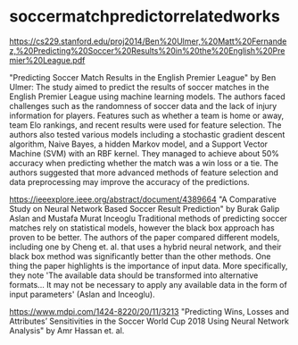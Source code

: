 # soccermatchpredictorrelatedworks

https://cs229.stanford.edu/proj2014/Ben%20Ulmer,%20Matt%20Fernandez,%20Predicting%20Soccer%20Results%20in%20the%20English%20Premier%20League.pdf

"Predicting Soccer Match Results in the English Premier League" by Ben Ulmer:
The study aimed to predict the results of soccer matches in the English Premier League using machine learning models. The authors faced challenges such as the randomness of soccer data and the lack of injury information for players. Features such as whether a team is home or away, team Elo rankings, and recent results were used for feature selection. The authors also tested various models including a stochastic gradient descent algorithm, Naive Bayes, a hidden Markov model, and a Support Vector Machine (SVM) with an RBF kernel. They managed to achieve about 50% accuracy when predicting whether the match was a win loss or a tie. The authors suggested that more advanced methods of feature selection and data preprocessing may improve the accuracy of the predictions.

https://ieeexplore.ieee.org/abstract/document/4389664
"A Comparative Study on Neural Network Based Soccer Result Prediction" by Burak Galip Aslan and Mustafa Murat Inceoglu
Traditional methods of predicting soccer matches rely on statistical models, however the black box approach has proven to be better. The authors of the paper compared different models, including one by Cheng et. al. that uses a hybrid neural network, and their black box method was significantly better than the other methods. One thing the paper highlights is the importance of input data. More specifically, they note 'The available data should be transformed into alternative formats... It may not be necessary to apply any available data in the form of input parameters' (Aslan and Inceoglu).

https://www.mdpi.com/1424-8220/20/11/3213
"Predicting Wins, Losses and Attributes’ Sensitivities in the Soccer World Cup 2018 Using Neural Network Analysis" by Amr Hassan et. al.
